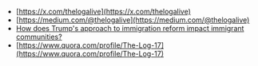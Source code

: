 - [https://x.com/thelogalive](https://x.com/thelogalive)
- [https://medium.com/@thelogalive](https://medium.com/@thelogalive)
- [How does Trump's approach to immigration reform impact immigrant communities?](https://www.quora.com/unanswered/How-does-Trumps-approach-to-immigration-reform-impact-immigrant-communities)
- [https://www.quora.com/profile/The-Log-17](https://www.quora.com/profile/The-Log-17)
